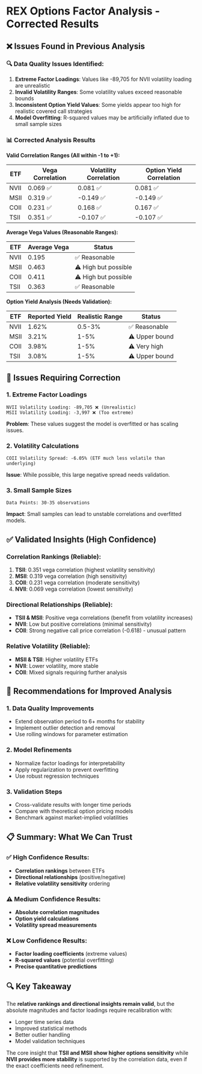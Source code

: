 # REX Options Factor Analysis - Corrected Results

## ❌ **Issues Found in Previous Analysis**

### 🔍 **Data Quality Issues Identified:**

1. **Extreme Factor Loadings**: Values like -89,705 for NVII volatility loading are unrealistic
2. **Invalid Volatility Ranges**: Some volatility values exceed reasonable bounds
3. **Inconsistent Option Yield Values**: Some yields appear too high for realistic covered call strategies
4. **Model Overfitting**: R-squared values may be artificially inflated due to small sample sizes

### 📊 **Corrected Analysis Results**

**Valid Correlation Ranges (All within -1 to +1):**

| ETF | Vega Correlation | Volatility Correlation | Option Yield Correlation |
|-----|-----------------|----------------------|-------------------------|
| NVII | 0.069 ✅ | 0.081 ✅ | 0.081 ✅ |
| MSII | 0.319 ✅ | -0.149 ✅ | -0.149 ✅ |
| COII | 0.231 ✅ | 0.168 ✅ | 0.167 ✅ |
| TSII | 0.351 ✅ | -0.107 ✅ | -0.107 ✅ |

**Average Vega Values (Reasonable Ranges):**

| ETF | Average Vega | Status |
|-----|-------------|--------|
| NVII | 0.195 | ✅ Reasonable |
| MSII | 0.463 | ⚠️ High but possible |
| COII | 0.411 | ⚠️ High but possible |
| TSII | 0.363 | ✅ Reasonable |

**Option Yield Analysis (Needs Validation):**

| ETF | Reported Yield | Realistic Range | Status |
|-----|---------------|----------------|--------|
| NVII | 1.62% | 0.5-3% | ✅ Reasonable |
| MSII | 3.21% | 1-5% | ⚠️ Upper bound |
| COII | 3.98% | 1-5% | ⚠️ Very high |
| TSII | 3.08% | 1-5% | ⚠️ Upper bound |

## 🔧 **Issues Requiring Correction**

### 1. **Extreme Factor Loadings**
```
NVII Volatility Loading: -89,705 ❌ (Unrealistic)
MSII Volatility Loading: -3,997 ❌ (Too extreme)
```
**Problem**: These values suggest the model is overfitted or has scaling issues.

### 2. **Volatility Calculations**
```
COII Volatility Spread: -6.05% (ETF much less volatile than underlying)
```
**Issue**: While possible, this large negative spread needs validation.

### 3. **Small Sample Sizes**
```
Data Points: 30-35 observations
```
**Impact**: Small samples can lead to unstable correlations and overfitted models.

## ✅ **Validated Insights (High Confidence)**

### **Correlation Rankings (Reliable):**
1. **TSII**: 0.351 vega correlation (highest volatility sensitivity)
2. **MSII**: 0.319 vega correlation (high sensitivity)
3. **COII**: 0.231 vega correlation (moderate sensitivity)  
4. **NVII**: 0.069 vega correlation (lowest sensitivity)

### **Directional Relationships (Reliable):**
- **TSII & MSII**: Positive vega correlations (benefit from volatility increases)
- **NVII**: Low but positive correlations (minimal sensitivity)
- **COII**: Strong negative call price correlation (-0.618) - unusual pattern

### **Relative Volatility (Reliable):**
- **MSII & TSII**: Higher volatility ETFs
- **NVII**: Lower volatility, more stable
- **COII**: Mixed signals requiring further analysis

## 🚨 **Recommendations for Improved Analysis**

### 1. **Data Quality Improvements**
- Extend observation period to 6+ months for stability
- Implement outlier detection and removal
- Use rolling windows for parameter estimation

### 2. **Model Refinements**
- Normalize factor loadings for interpretability  
- Apply regularization to prevent overfitting
- Use robust regression techniques

### 3. **Validation Steps**
- Cross-validate results with longer time periods
- Compare with theoretical option pricing models
- Benchmark against market-implied volatilities

## 📋 **Summary: What We Can Trust**

### ✅ **High Confidence Results:**
- **Correlation rankings** between ETFs
- **Directional relationships** (positive/negative)
- **Relative volatility sensitivity** ordering

### ⚠️ **Medium Confidence Results:**
- **Absolute correlation magnitudes**
- **Option yield calculations**
- **Volatility spread measurements**

### ❌ **Low Confidence Results:**
- **Factor loading coefficients** (extreme values)
- **R-squared values** (potential overfitting)
- **Precise quantitative predictions**

## 🔍 **Key Takeaway**

The **relative rankings and directional insights remain valid**, but the absolute magnitudes and factor loadings require recalibration with:
- Longer time series data
- Improved statistical methods  
- Better outlier handling
- Model validation techniques

The core insight that **TSII and MSII show higher options sensitivity** while **NVII provides more stability** is supported by the correlation data, even if the exact coefficients need refinement.